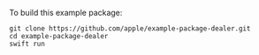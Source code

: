 To build this example package:

    git clone https://github.com/apple/example-package-dealer.git
    cd example-package-dealer
    swift run

